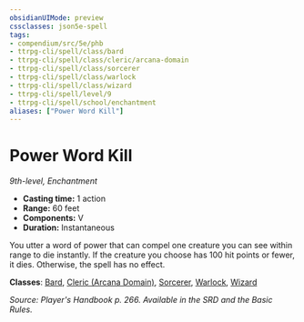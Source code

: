 ```yaml
---
obsidianUIMode: preview
cssclasses: json5e-spell
tags:
- compendium/src/5e/phb
- ttrpg-cli/spell/class/bard
- ttrpg-cli/spell/class/cleric/arcana-domain
- ttrpg-cli/spell/class/sorcerer
- ttrpg-cli/spell/class/warlock
- ttrpg-cli/spell/class/wizard
- ttrpg-cli/spell/level/9
- ttrpg-cli/spell/school/enchantment
aliases: ["Power Word Kill"]
---
```

# Power Word Kill
*9th-level, Enchantment*  

- **Casting time:** 1 action
- **Range:** 60 feet
- **Components:** V
- **Duration:** Instantaneous

You utter a word of power that can compel one creature you can see within range to die instantly. If the creature you choose has 100 hit points or fewer, it dies. Otherwise, the spell has no effect.

**Classes**: [Bard](compendium/classes/bard.md), [Cleric (Arcana Domain)](compendium/classes/cleric-arcana-domain-scag.md), [Sorcerer](compendium/classes/sorcerer.md), [Warlock](compendium/classes/warlock.md), [Wizard](compendium/classes/wizard.md)

*Source: Player's Handbook p. 266. Available in the SRD and the Basic Rules.*